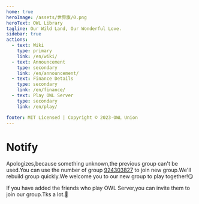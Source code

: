 ```yaml
---
home: true
heroImage: /assets/世界旗/0.png
heroText: OWL Library
tagline: Our Wild Land, Our Wonderful Love.
sidebar: true
actions:
  - text: Wiki
    type: primary 
    link: /en/wiki/
  - text: Announcement
    type: secondary 
    link: /en/announcement/
  - text: Finance Details
    type: secondary 
    link: /en/finance/
  - text: Play OWL Server
    type: secondary
    link: /en/play/

footer: MIT Licensed | Copyright © 2023-OWL Union
---
```


# Notify
Apologizes,because something unknown,the previous group can't be used.You can use the number of group  [924303827](http://qm.qq.com/cgi-bin/qm/qr?_wv=1027&k=1uK03IZGr2thz5COuz1M82iyY67KOIua&authKey=pMk1EXGdLh63Sk0wVdYlwLAAJVsVF49O0qeDAnXJ97PhfnQKi4cl%2BYgIMyvXcmPw&noverify=0&group_code=924303827) to join new group.We'll rebuild group quickly.We welcome you to our new group to play together!😏

If you have added the friends who play OWL Server,you can invite them to join our group.Tks a lot.🌟
